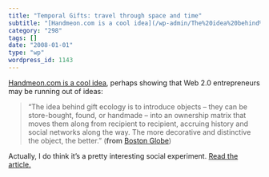 ```yaml
---
title: "Temporal Gifts: travel through space and time"
subtitle: "[Handmeon.com is a cool idea](/wp-admin/The%20idea%20behind%20gift%20ecology%20is%20to%20introduce%2..."
category: "298"
tags: []
date: "2008-01-01"
type: "wp"
wordpress_id: 1143
---
```

[Handmeon.com is a cool idea](/wp-admin/The%20idea%20behind%20gift%20ecology%20is%20to%20introduce%20objects%20-%20they%20can%20be%20store-bought,%20found,%20or%20handmade%20-%20into%20an%20ownership%20matrix%20that%20moves%20them%20along%20from%20recipient%20to%20recipient,%20accruing%20history%20and%20social%20networks%20along%20the%20way.%20The%20more%20decorative%20and%20distinctive%20the%20object,%20the%20better.), perhaps showing that Web 2.0 entrepreneurs may be running out of ideas:
> “The idea behind gift ecology is to introduce objects – they can be store-bought, found, or handmade – into an ownership matrix that moves them along from recipient to recipient, accruing history and social networks along the way. The more decorative and distinctive the object, the better.” (**from** [Boston Globe](http://www.boston.com/lifestyle/articles/2007/12/26/giving_gifts_that_take_on_a_life_of_their_own/))

Actually, I do think it’s a pretty interesting social experiment. [Read the article.](http://www.boston.com/lifestyle/articles/2007/12/26/giving_gifts_that_take_on_a_life_of_their_own/)